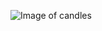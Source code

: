 ![Image of candles](https://images.pexels.com/photos/11319741/pexels-photo-11319741.jpeg?cs=srgb&dl=pexels-mathilde-langevin-11319741.jpg&fm=jpg)
